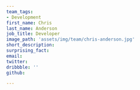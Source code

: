 ```yaml
---
team_tags:
- Development
first_name: Chris
last_name: Anderson
job_title: Developer
image_path: 'assets/img/team/chris-anderson.jpg'
short_description:
surprising_fact:
email:
twitter:
dribbble: ''
github:

---
```

